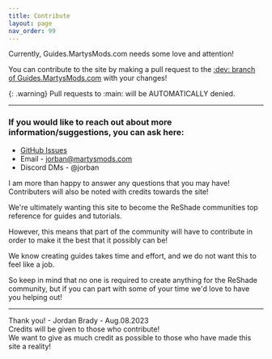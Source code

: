 ```yaml
---
title: Contribute
layout: page
nav_order: 99
---
```


Currently, Guides.MartysMods.com needs some love and attention!

You can contribute to the site by making a pull request to the [:dev: branch of Guides.MartysMods.com](https://github.com/Jorbann/Guides.MartysMods.com/tree/dev) with your changes!

{: .warning}
Pull requests to :main: will be AUTOMATICALLY denied.


----------------

### If you would like to reach out about more information/suggestions, you can ask here:

* [GitHub Issues](https://github.com/Jorbann/Guides.MartysMods.com/issues)
* Email - jorban@martysmods.com
* Discord DMs - @jorban

I am more than happy to answer any questions that you may have!<br>
Contributers will also be noted with credits towards the site!

We're ultimately wanting this site to become the ReShade communities top reference for guides and tutorials.

However, this means that part of the community will have to contribute in order to make it the best that it possibly can be!

We know creating guides takes time and effort, and we do not want this to feel like a job.

So keep in mind that no one is required to create anything for the ReShade community, but if you can part with some of your time we'd love to have you helping out!

----------------

Thank you! - Jordan Brady - Aug.08.2023<br>
Credits will be given to those who contribute!<br>
We want to give as much credit as possible to those who have made this site a reality!